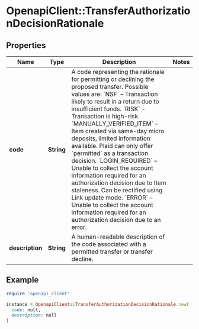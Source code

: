 # OpenapiClient::TransferAuthorizationDecisionRationale

## Properties

| Name | Type | Description | Notes |
| ---- | ---- | ----------- | ----- |
| **code** | **String** | A code representing the rationale for permitting or declining the proposed transfer. Possible values are:  &#x60;NSF&#x60; – Transaction likely to result in a return due to insufficient funds.  &#x60;RISK&#x60; - Transaction is high-risk.  &#x60;MANUALLY_VERIFIED_ITEM&#x60; – Item created via same-day micro deposits, limited information available. Plaid can only offer &#x60;permitted&#x60; as a transaction decision.  &#x60;LOGIN_REQUIRED&#x60; – Unable to collect the account information required for an authorization decision due to Item staleness. Can be rectified using Link update mode.  &#x60;ERROR&#x60; – Unable to collect the account information required for an authorization decision due to an error. |  |
| **description** | **String** | A human-readable description of the code associated with a permitted transfer or transfer decline. |  |

## Example

```ruby
require 'openapi_client'

instance = OpenapiClient::TransferAuthorizationDecisionRationale.new(
  code: null,
  description: null
)
```

